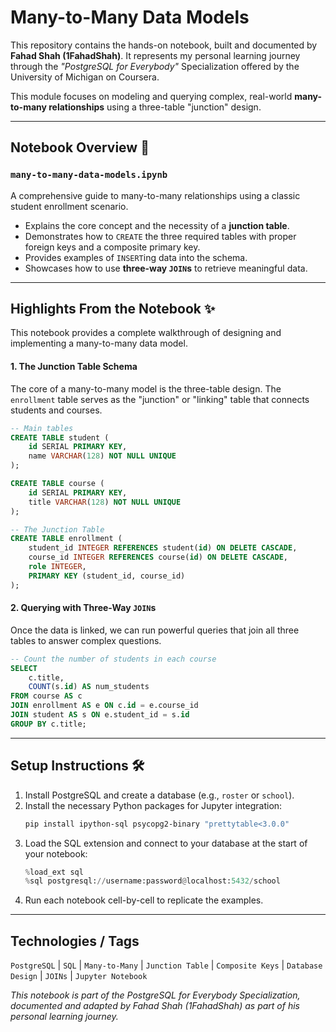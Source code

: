 # Many-to-Many Data Models

This repository contains the hands-on notebook, built and documented by **Fahad Shah (1FahadShah)**. It represents my personal learning journey through the *"PostgreSQL for Everybody"* Specialization offered by the University of Michigan on Coursera.

This module focuses on modeling and querying complex, real-world **many-to-many relationships** using a three-table "junction" design.

---

## Notebook Overview 📓

### `many-to-many-data-models.ipynb`
A comprehensive guide to many-to-many relationships using a classic student enrollment scenario.
-   Explains the core concept and the necessity of a **junction table**.
-   Demonstrates how to `CREATE` the three required tables with proper foreign keys and a composite primary key.
-   Provides examples of `INSERT`ing data into the schema.
-   Showcases how to use **three-way `JOIN`s** to retrieve meaningful data.

---

## Highlights From the Notebook ✨

This notebook provides a complete walkthrough of designing and implementing a many-to-many data model.

#### 1. The Junction Table Schema
The core of a many-to-many model is the three-table design. The `enrollment` table serves as the "junction" or "linking" table that connects students and courses.
```sql
-- Main tables
CREATE TABLE student (
    id SERIAL PRIMARY KEY,
    name VARCHAR(128) NOT NULL UNIQUE
);

CREATE TABLE course (
    id SERIAL PRIMARY KEY,
    title VARCHAR(128) NOT NULL UNIQUE
);

-- The Junction Table
CREATE TABLE enrollment (
    student_id INTEGER REFERENCES student(id) ON DELETE CASCADE,
    course_id INTEGER REFERENCES course(id) ON DELETE CASCADE,
    role INTEGER,
    PRIMARY KEY (student_id, course_id)
);
```
#### 2. Querying with Three-Way `JOIN`s
Once the data is linked, we can run powerful queries that join all three tables to answer complex questions.

```sql
-- Count the number of students in each course
SELECT
    c.title,
    COUNT(s.id) AS num_students
FROM course AS c
JOIN enrollment AS e ON c.id = e.course_id
JOIN student AS s ON e.student_id = s.id
GROUP BY c.title;
```
---

## Setup Instructions 🛠️
1.  Install PostgreSQL and create a database (e.g., `roster` or `school`).
2.  Install the necessary Python packages for Jupyter integration:
    ```bash
    pip install ipython-sql psycopg2-binary "prettytable<3.0.0"
    ```
3.  Load the SQL extension and connect to your database at the start of your notebook:
    ```python
    %load_ext sql
    %sql postgresql://username:password@localhost:5432/school
    ```
4.  Run each notebook cell-by-cell to replicate the examples.

---

## Technologies / Tags
`PostgreSQL` | `SQL` | `Many-to-Many` | `Junction Table` | `Composite Keys` | `Database Design` | `JOINs` | `Jupyter Notebook`


*This notebook is part of the PostgreSQL for Everybody Specialization, documented and adapted by Fahad Shah (1FahadShah) as part of his personal learning journey.*
